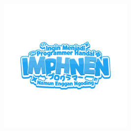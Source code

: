 <p align="center"><a href="https://youtu.be/tBKOb8Ib5nI?si=KWRsollxg6_PfNSA" target="_blank"><img src="https://raw.githubusercontent.com/Urielchan/logosVtuberVER/main/imphnen%202.png" width="400" alt="Laravel Logo"></a></p>
